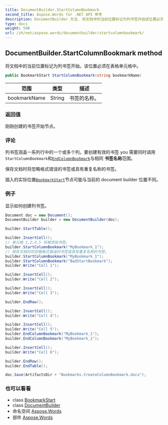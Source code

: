 ```yaml
---
title: DocumentBuilder.StartColumnBookmark
second_title: Aspose.Words for .NET API 参考
description: DocumentBuilder 方法. 将文档中的当前位置标记为列书签开始该位置必须在表格单元格中
type: docs
weight: 590
url: /zh/net/aspose.words/documentbuilder/startcolumnbookmark/
---
```

## DocumentBuilder.StartColumnBookmark method

将文档中的当前位置标记为列书签开始。该位置必须在表格单元格中。

```csharp
public BookmarkStart StartColumnBookmark(string bookmarkName)
```

| 范围 | 类型 | 描述 |
| --- | --- | --- |
| bookmarkName | String | 书签的名称。 |

### 返回值

刚刚创建的书签开始节点。

### 评论

列书签涵盖一系列行中的一个或多个列。要创建有效的书签 you 需要同时调用`StartColumnBookmark`和[`EndColumnBookmark`](../endcolumnbookmark/)与相同  **书签名称**范围。

保存文档时将忽略格式错误的书签或具有重复名称的书签。

插入的实际位置[`BookmarkStart`](../../bookmarkstart/)节点可能与当前的 document builder 位置不同。

### 例子

显示如何创建列书签。

```csharp
Document doc = new Document();
DocumentBuilder builder = new DocumentBuilder(doc);

builder.StartTable();

builder.InsertCell();
// 单元格 1,2,4,5 将被添加书签。
builder.StartColumnBookmark("MyBookmark_1");
// 保存文档时将忽略格式错误的书签或具有重复名称的书签。
builder.StartColumnBookmark("MyBookmark_1");
builder.StartColumnBookmark("BadStartBookmark");
builder.Write("Cell 1");

builder.InsertCell();
builder.Write("Cell 2");

builder.InsertCell();
builder.Write("Cell 3");

builder.EndRow();

builder.InsertCell();
builder.Write("Cell 4");

builder.InsertCell();
builder.Write("Cell 5");
builder.EndColumnBookmark("MyBookmark_1");
builder.EndColumnBookmark("MyBookmark_1");

builder.InsertCell();
builder.Write("Cell 6");

builder.EndRow();
builder.EndTable();

doc.Save(ArtifactsDir + "Bookmarks.CreateColumnBookmark.docx");
```

### 也可以看看

* class [BookmarkStart](../../bookmarkstart/)
* class [DocumentBuilder](../)
* 命名空间 [Aspose.Words](../../documentbuilder/)
* 部件 [Aspose.Words](../../../)


